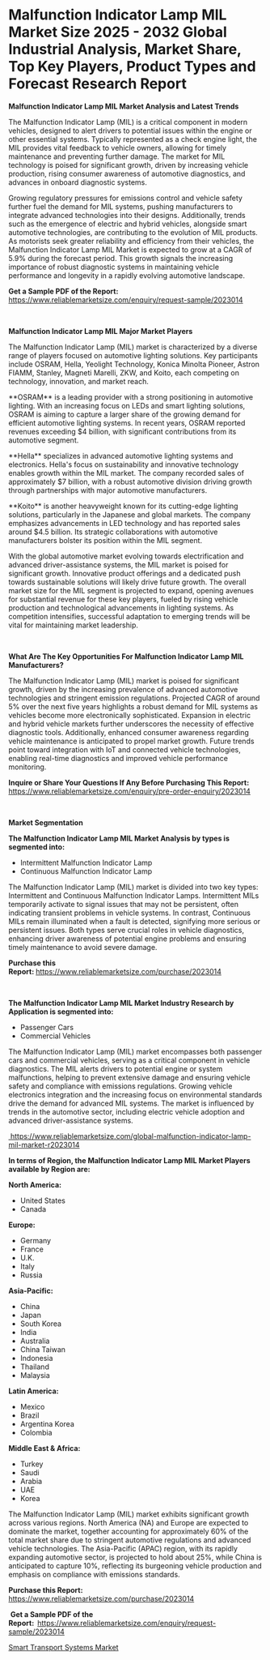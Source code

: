 <p><h1>Malfunction Indicator Lamp MIL Market Size 2025 - 2032 Global Industrial Analysis, Market Share, Top Key Players, Product Types and Forecast Research Report</h1></p><p><strong>Malfunction Indicator Lamp MIL Market Analysis and Latest Trends</strong></p>
<p><p>The Malfunction Indicator Lamp (MIL) is a critical component in modern vehicles, designed to alert drivers to potential issues within the engine or other essential systems. Typically represented as a check engine light, the MIL provides vital feedback to vehicle owners, allowing for timely maintenance and preventing further damage. The market for MIL technology is poised for significant growth, driven by increasing vehicle production, rising consumer awareness of automotive diagnostics, and advances in onboard diagnostic systems.</p><p>Growing regulatory pressures for emissions control and vehicle safety further fuel the demand for MIL systems, pushing manufacturers to integrate advanced technologies into their designs. Additionally, trends such as the emergence of electric and hybrid vehicles, alongside smart automotive technologies, are contributing to the evolution of MIL products. As motorists seek greater reliability and efficiency from their vehicles, the Malfunction Indicator Lamp MIL Market is expected to grow at a CAGR of 5.9% during the forecast period. This growth signals the increasing importance of robust diagnostic systems in maintaining vehicle performance and longevity in a rapidly evolving automotive landscape.</p></p>
<p><strong>Get a Sample PDF of the Report:&nbsp;</strong> <a href="https://www.reliablemarketsize.com/enquiry/request-sample/2023014?utm_campaign=3104&utm_medium=2&utm_source=Github&utm_content=ia&utm_term=06032025&utm_id=malfunction-indicator-lamp-mil">https://www.reliablemarketsize.com/enquiry/request-sample/2023014</a></p>
<p>&nbsp;</p>
<p><strong>Malfunction Indicator Lamp MIL Major Market Players</strong></p>
<p><p>The Malfunction Indicator Lamp (MIL) market is characterized by a diverse range of players focused on automotive lighting solutions. Key participants include OSRAM, Hella, Yeolight Technology, Konica Minolta Pioneer, Astron FIAMM, Stanley, Magneti Marelli, ZKW, and Koito, each competing on technology, innovation, and market reach.</p><p>**OSRAM** is a leading provider with a strong positioning in automotive lighting. With an increasing focus on LEDs and smart lighting solutions, OSRAM is aiming to capture a larger share of the growing demand for efficient automotive lighting systems. In recent years, OSRAM reported revenues exceeding $4 billion, with significant contributions from its automotive segment.</p><p>**Hella** specializes in advanced automotive lighting systems and electronics. Hella's focus on sustainability and innovative technology enables growth within the MIL market. The company recorded sales of approximately $7 billion, with a robust automotive division driving growth through partnerships with major automotive manufacturers.</p><p>**Koito** is another heavyweight known for its cutting-edge lighting solutions, particularly in the Japanese and global markets. The company emphasizes advancements in LED technology and has reported sales around $4.5 billion. Its strategic collaborations with automotive manufacturers bolster its position within the MIL segment.</p><p>With the global automotive market evolving towards electrification and advanced driver-assistance systems, the MIL market is poised for significant growth. Innovative product offerings and a dedicated push towards sustainable solutions will likely drive future growth. The overall market size for the MIL segment is projected to expand, opening avenues for substantial revenue for these key players, fueled by rising vehicle production and technological advancements in lighting systems. As competition intensifies, successful adaptation to emerging trends will be vital for maintaining market leadership.</p></p>
<p>&nbsp;</p>
<p><strong>What Are The Key Opportunities For Malfunction Indicator Lamp MIL Manufacturers?</strong></p>
<p><p>The Malfunction Indicator Lamp (MIL) market is poised for significant growth, driven by the increasing prevalence of advanced automotive technologies and stringent emission regulations. Projected CAGR of around 5% over the next five years highlights a robust demand for MIL systems as vehicles become more electronically sophisticated. Expansion in electric and hybrid vehicle markets further underscores the necessity of effective diagnostic tools. Additionally, enhanced consumer awareness regarding vehicle maintenance is anticipated to propel market growth. Future trends point toward integration with IoT and connected vehicle technologies, enabling real-time diagnostics and improved vehicle performance monitoring.</p></p>
<p><strong>Inquire or Share Your Questions If Any Before Purchasing This Report:</strong> <a href="https://www.reliablemarketsize.com/enquiry/pre-order-enquiry/2023014?utm_campaign=3104&utm_medium=2&utm_source=Github&utm_content=ia&utm_term=06032025&utm_id=malfunction-indicator-lamp-mil">https://www.reliablemarketsize.com/enquiry/pre-order-enquiry/2023014</a></p>
<p>&nbsp;</p>
<p><strong>Market Segmentation</strong></p>
<p><strong>The Malfunction Indicator Lamp MIL Market Analysis by types is segmented into:</strong></p>
<p><ul><li>Intermittent Malfunction Indicator Lamp</li><li>Continuous Malfunction Indicator Lamp</li></ul></p>
<p><p>The Malfunction Indicator Lamp (MIL) market is divided into two key types: Intermittent and Continuous Malfunction Indicator Lamps. Intermittent MILs temporarily activate to signal issues that may not be persistent, often indicating transient problems in vehicle systems. In contrast, Continuous MILs remain illuminated when a fault is detected, signifying more serious or persistent issues. Both types serve crucial roles in vehicle diagnostics, enhancing driver awareness of potential engine problems and ensuring timely maintenance to avoid severe damage.</p></p>
<p><strong>Purchase this Report:&nbsp;</strong><a href="https://www.reliablemarketsize.com/purchase/2023014?utm_campaign=3104&utm_medium=2&utm_source=Github&utm_content=ia&utm_term=06032025&utm_id=malfunction-indicator-lamp-mil">https://www.reliablemarketsize.com/purchase/2023014</a></p>
<p>&nbsp;</p>
<p><strong>The Malfunction Indicator Lamp MIL Market Industry Research by Application is segmented into:</strong></p>
<p><ul><li>Passenger Cars</li><li>Commercial Vehicles</li></ul></p>
<p><p>The Malfunction Indicator Lamp (MIL) market encompasses both passenger cars and commercial vehicles, serving as a critical component in vehicle diagnostics. The MIL alerts drivers to potential engine or system malfunctions, helping to prevent extensive damage and ensuring vehicle safety and compliance with emissions regulations. Growing vehicle electronics integration and the increasing focus on environmental standards drive the demand for advanced MIL systems. The market is influenced by trends in the automotive sector, including electric vehicle adoption and advanced driver-assistance systems.</p></p>
<p><a href="https://www.reliablemarketsize.com/global-malfunction-indicator-lamp-mil-market-r2023014?utm_campaign=3104&utm_medium=2&utm_source=Github&utm_content=ia&utm_term=06032025&utm_id=malfunction-indicator-lamp-mil">&nbsp;https://www.reliablemarketsize.com/global-malfunction-indicator-lamp-mil-market-r2023014</a></p>
<p><strong>In terms of Region, the Malfunction Indicator Lamp MIL Market Players available by Region are:</strong></p>
<p>
    <p> <strong> North America: </strong>
        <ul>
            <li>United States</li>
            <li>Canada</li>
        </ul>
        </p> 
    <p> <strong> Europe: </strong>
        <ul>
            <li>Germany</li>
            <li>France</li>
            <li>U.K.</li>
            <li>Italy</li>
            <li>Russia</li>
        </ul>
        </p> 
    <p> <strong> Asia-Pacific: </strong>
        <ul>
            <li>China</li>
            <li>Japan</li>
            <li>South Korea</li>
            <li>India</li>
            <li>Australia</li>
            <li>China Taiwan</li>
            <li>Indonesia</li>
            <li>Thailand</li>
            <li>Malaysia</li>
        </ul>
        </p> 
    <p> <strong> Latin America: </strong>
        <ul>
            <li>Mexico</li>
            <li>Brazil</li>
            <li>Argentina Korea</li>
            <li>Colombia</li>
        </ul>
        </p> 
    <p> <strong> Middle East & Africa: </strong>
        <ul>
            <li>Turkey</li>
            <li>Saudi</li>
            <li>Arabia</li>
            <li>UAE</li>
            <li>Korea</li>
        </ul>
    </p>
    </p>
<p><p>The Malfunction Indicator Lamp (MIL) market exhibits significant growth across various regions. North America (NA) and Europe are expected to dominate the market, together accounting for approximately 60% of the total market share due to stringent automotive regulations and advanced vehicle technologies. The Asia-Pacific (APAC) region, with its rapidly expanding automotive sector, is projected to hold about 25%, while China is anticipated to capture 10%, reflecting its burgeoning vehicle production and emphasis on compliance with emissions standards.</p></p>
<p><strong>Purchase this Report: </strong><a href="https://www.reliablemarketsize.com/purchase/2023014?utm_campaign=3104&utm_medium=2&utm_source=Github&utm_content=ia&utm_term=06032025&utm_id=malfunction-indicator-lamp-mil">https://www.reliablemarketsize.com/purchase/2023014</a></p>
<p>&nbsp;<strong>Get a Sample PDF of the Report:&nbsp;&nbsp;</strong><a href="https://www.reliablemarketsize.com/enquiry/request-sample/2023014?utm_campaign=3104&utm_medium=2&utm_source=Github&utm_content=ia&utm_term=06032025&utm_id=malfunction-indicator-lamp-mil">https://www.reliablemarketsize.com/enquiry/request-sample/2023014</a></p>
<p><strong></strong></p>
<p><p><a href="https://github.com/beroxiluwaya/Market-Research-Report-List-1/blob/main/smart-transport-systems-market.md?utm_campaign=3104&utm_medium=2&utm_source=Github&utm_content=ia&utm_term=06032025&utm_id=malfunction-indicator-lamp-mil">Smart Transport Systems Market</a></p></p>